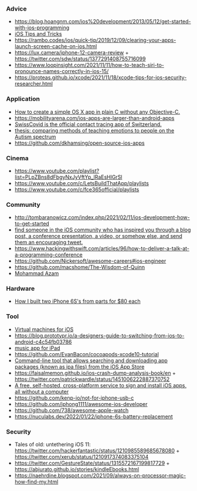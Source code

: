 ### Advice

- https://blog.hoangnm.com/ios%20development/2013/05/12/get-started-with-ios-programming
- [iOS Tips and Tricks](https://blog.hoangnm.com/pageDir/iosTips)
- https://rambo.codes/ios/quick-tip/2019/12/09/clearing-your-apps-launch-screen-cache-on-ios.html
- https://lux.camera/iphone-12-camera-review + https://twitter.com/sdw/status/1377291408755716099
- https://www.loopinsight.com/2021/11/11/how-to-teach-siri-to-pronounce-names-correctly-in-ios-15/
- https://proteas.github.io/xcode/2021/11/18/xcode-tips-for-ios-security-researcher.html

### Application

- [How to create a simple OS X app in plain C without any Objective-C.](https://github.com/jimon/osx_app_in_plain_c)
- https://mobilityarena.com/ios-apps-are-larger-than-android-apps
- [SwissCovid is the official contact tracing app of Switzerland.](https://github.com/DP-3T/dp3t-app-ios-ch)
- [thesis: comparing methods of teaching emotions to people on the Autism spectrum](http://www.lizziesiegle.xyz/thesis.pdf)
- https://github.com/dkhamsing/open-source-ios-apps

### Cinema

- https://www.youtube.com/playlist?list=PLpZBns8dFbgyNxJyVftYp_lRaEsHlGrSl
- https://www.youtube.com/c/LetsBuildThatApp/playlists
- https://www.youtube.com/c/fce365official/playlists


### Community

- http://tombaranowicz.com/index.php/2021/02/11/ios-development-how-to-get-started
- [find someone in the iOS community who has inspired you through a blog post, a conference presentation, a video, or somehow else, and send them an encouraging tweet.](https://twitter.com/twostraws/status/1208764380969611264)
- https://www.hackingwithswift.com/articles/96/how-to-deliver-a-talk-at-a-programming-conference
- https://github.com/Nickersoft/awesome-careers#ios-engineer
- https://github.com/macshome/The-Wisdom-of-Quinn
- [Mohammad Azam](https://www.youtube.com/user/azamsharp/playlists)

### Hardware

- [How I built two iPhone 6S's from parts for $80 each](https://twitter.com/hackerfantastic/status/1211088686802096128)

### Tool

- [Virtual machines for iOS](https://github.com/utmapp/UTM)
- https://blog.prototypr.io/a-designers-guide-to-switching-from-ios-to-android-c4c54fb03786
- [music app for iPad](https://github.com/Morpheu5/SecondStudy-iPad)
- https://github.com/EvanBacon/cocoapods-xcode10-tutorial
- [Command-line tool that allows searching and downloading app packages (known as ipa files) from the iOS App Store](https://github.com/majd/ipatool)
- https://faisalmemon.github.io/ios-crash-dump-analysis-book/en + https://twitter.com/patrickwardle/status/1451006222887370752
- [A free, self-hosted, cross-platform service to sign and install iOS apps, all without a computer](https://github.com/SignTools/SignTools)
- https://github.com/kenp-io/not-for-iphone-usb-c
- https://github.com/jphong1111/awesome-ios-developer
- https://github.com/738/awesome-apple-watch
- https://nuculabs.dev/2022/01/22/iphone-6s-battery-replacement

### Security

-  Tales of old: untethering iOS 11: https://twitter.com/hackerfantastic/status/1210985589685678080 + https://twitter.com/xerub/status/1210917374083375104
-  https://twitter.com/GestureState/status/1315572167199817729 + https://abjurato.github.io/stories/kindleEbooks.html
-  https://naehrdine.blogspot.com/2021/09/always-on-processor-magic-how-find-my.html